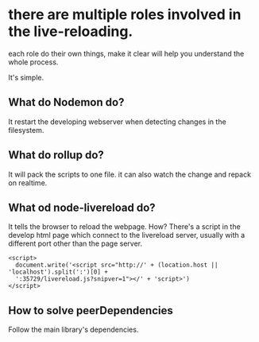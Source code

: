 # there are multiple roles involved in the live-reloading.

each role do their own things, make it clear will help you understand the whole process.

It's simple.


## What do Nodemon do?

It restart the developing webserver when detecting changes in the filesystem.

## What do rollup do?

It will pack the scripts to one file. it can also watch the change and repack on realtime.

## What od node-livereload do?

It tells the browser to reload the webpage. How?
There's a script in the develop html page which connect to the livereload server, usually with a different port other than the page server.

```
<script>
  document.write('<script src="http://' + (location.host || 'localhost').split(':')[0] +
  ':35729/livereload.js?snipver=1"></' + 'script>')
</script>
```

## How to solve peerDependencies

Follow the main library's dependencies.